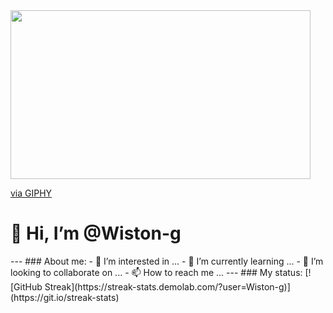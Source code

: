 
<div id="header" aling="center">
  <img src="https://giphy.com/embed/okZ8eqHMUPDdLEAIkf" width="480" height="270" frameBorder="0" class="giphy-embed" allowFullScreen><p><a href="https://giphy.com/gifs/stickergiant-code-sticker-giant-push-to-production-okZ8eqHMUPDdLEAIkf">via GIPHY</a></p>
  <h1 aling="center">👋 Hi, I’m @Wiston-g</h1>
  <p> 
  </p>
</div>
---
### About me:
- 👀 I’m interested in ...
- 🌱 I’m currently learning ...
- 💞️ I’m looking to collaborate on ...
- 📫 How to reach me ...
---
### My status:
[![GitHub Streak](https://streak-stats.demolab.com/?user=Wiston-g)](https://git.io/streak-stats)

<!---
Wiston-g/Wiston-g is a ✨ special ✨ repository because its `README.md` (this file) appears on your GitHub profile.
You can click the Preview link to take a look at your changes.
--->
